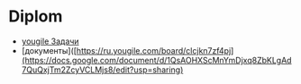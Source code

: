 # Diplom

 - [yougile Задачи](https://ru.yougile.com/board/clcjkn7zf4pj) 
 - [документы]([https://ru.yougile.com/board/clcjkn7zf4pj](https://docs.google.com/document/d/1QsAOHXScMnYmDjxq8ZbKLgAd7QuQxjTm2ZcyVCLMjs8/edit?usp=sharing) 
